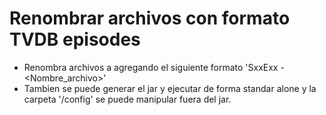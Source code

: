 # Renombrar archivos con formato TVDB episodes
* Renombra archivos a agregando el siguiente formato 'SxxExx - <Nombre_archivo>'
* Tambien se puede generar el jar y ejecutar de forma standar alone y la carpeta '/config' se puede manipular fuera del jar.

